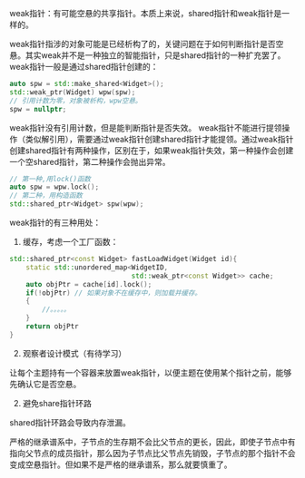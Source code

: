 weak指针：有可能空悬的共享指针。本质上来说，shared指针和weak指针是一样的。

weak指针指涉的对象可能是已经析构了的，关键问题在于如何判断指针是否空悬。其实weak并不是一种独立的智能指针，只是shared指针的一种扩充罢了。weak指针一般是通过shared指针创建的：

```c++
auto spw = std::make_shared<Widget>();
std::weak_ptr(Widget) wpw(spw);
// 引用计数为零，对象被析构，wpw空悬。
spw = nullptr;
```

weak指针没有引用计数，但是能判断指针是否失效。 weak指针不能进行提领操作（类似解引用），需要通过weak指针创建shared指针才能提领。通过weak指针创建shared指针有两种操作，区别在于，如果weak指针失效，第一种操作会创建一个空shared指针，第二种操作会抛出异常。

```c++
// 第一种,用lock()函数
auto spw = wpw.lock();
// 第二种，用构造函数
std::shared_ptr<Widget> spw(wpw);
```

weak指针的有三种用处：

1. 缓存，考虑一个工厂函数：

```c++
std::shared_ptr<const Widget> fastLoadWidget(Widget id){
    static std::unordered_map<WidgetID,
    						  std::weak_ptr<const Widget>> cache;
    auto objPtr = cache[id].lock();
    if(!objPtr) // 如果对象不在缓存中，则加载并缓存。
    {
        //。。。。。
    }
    return objPtr
}
```

2. 观察者设计模式（有待学习）

让每个主题持有一个容器来放置weak指针，以便主题在使用某个指针之前，能够先确认它是否空悬。

2. 避免share指针环路

shared指针环路会导致内存泄漏。

严格的继承谱系中，子节点的生存期不会比父节点的更长，因此，即使子节点中有指向父节点的成员指针，那么因为子节点比父节点先销毁，子节点的那个指针不会变成空悬指针。但如果不是严格的继承谱系，那么就要慎重了。

